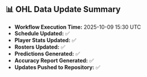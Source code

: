 ## 📊 OHL Data Update Summary
- **Workflow Execution Time:** 2025-10-09 15:30 UTC
- **Schedule Updated:** ✅
- **Player Stats Updated:** ✅
- **Rosters Updated:** ✅
- **Predictions Generated:** ✅
- **Accuracy Report Generated:** ✅
- **Updates Pushed to Repository:** ✅

